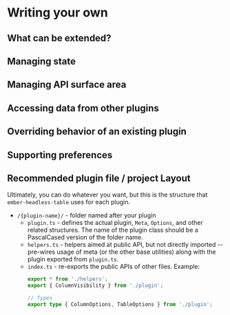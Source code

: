 # Writing your own

## What can be extended?

## Managing state

## Managing API surface area

## Accessing data from other plugins

## Overriding behavior of an existing plugin

## Supporting preferences

## Recommended plugin file / project Layout

Ultimately, you can do whatever you want, but this is the structure that `ember-headless-table` uses for each plugin.

- `/{plugin-name}/` - folder named after your plugin
  - `plugin.ts` - defines the actual plugin, `Meta`, `Options`, and other related structures.
      The name of the plugin class should be a PascalCased version of the folder name.
  - `helpers.ts` - helpers aimed at public API, but not directly imported -- pre-wires usage of meta (or the other base utilities) along with the plugin exported from `plugin.ts`.
  - `index.ts` - re-exports the public APIs of other files.
      Example:
      ```ts
      export * from './helpers';
      export { ColumnVisibility } from './plugin';

      // Types
      export type { ColumnOptions, TableOptions } from './plugin';
      ```
